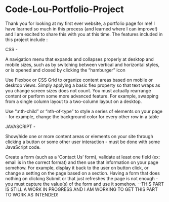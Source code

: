 # Code-Lou-Portfolio-Project

Thank you for looking at my first ever website, a portfolio page for me!  I have learned so much in this process (and learned where I can improve!) and I am excited to share this with you at this time.  The features included in this project include :

CSS -

A navigation menu that expands and collapses properly at desktop and mobile sizes, such as by switching between vertical and horizontal styles, or is opened and closed by clicking the “hamburger” icon

Use Flexbox or CSS Grid to organize content areas based on mobile or desktop views. Simply applying a basic flex property so that text wraps as you change screen sizes does not count. You must actually rearrange content or perform some more advanced feature. For example, swapping from a single column layout to a two-column layout on a desktop.

Use “:nth-child” or “nth-of-type” to style a series of elements on your page - for example, change the background color for every other row in a table 

JAVASCRIPT - 

Show/hide one or more content areas or elements on your site through clicking a button or some other user interaction - must be done with some JavaScript code. 

Create a form (such as a ‘Contact Us’ form), validate at least one field (ex: email is in the correct format) and then use that information on your page somehow. For example, display it back to the user on button click, or change a setting on the page based on a section. Having a form that does nothing on clicking Submit or that just refreshes the page is not enough - you must capture the value(s) of the form and use it somehow. --THIS PART IS STILL A WORK IN PROGRESS AND I AM WORKING TO GET THIS PART TO WORK AS INTENDED!
